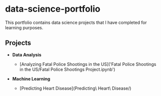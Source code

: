 # data-science-portfolio
This portfolio contains data science projects that I have completed for learning purposes. 

## Projects

- __Data Analysis__
    - [Analyzing Fatal Police Shootings in the US]('Fatal Police Shootings in the US/Fatal Police Shootings Project.ipynb')

- __Machine Learning__
    - [Predicting Heart Disease](Predicting\ Heart\ Disease/)
